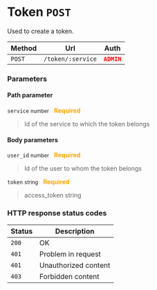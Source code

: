 # Token ```POST```

Used to create a token.

| Method   | Url           | Auth          |
| -------- | ---------------| ---------------------|
| `POST`   | `/token/:service` | <span style="color:red">**`ADMIN`**</span>   |

### Parameters

#### Path parameter

```service``` <small>number</small>&nbsp;&nbsp;&nbsp;<span style="color: orange">**Required**</span>

> Id of the service to which the token belongs

#### Body parameters

```user_id``` <small>number</small>&nbsp;&nbsp;&nbsp;<span style="color: orange">**Required**</span>

> Id of the user to whom the token belongs

```token``` <small>string</small>&nbsp;&nbsp;&nbsp;<span style="color: orange">**Required**</span>

> access_token string

### HTTP response status codes

| Status   | Description           |
|----------|-----------------------|
|```200``` | OK                    |
|```401``` | Problem in request    |
|```401``` | Unauthorized content  |
|```403``` | Forbidden content  |